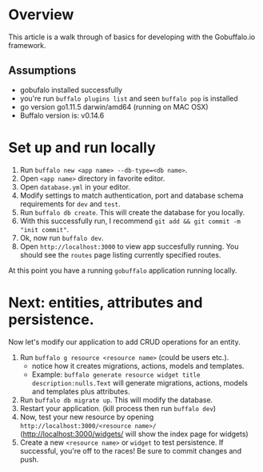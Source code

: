 # Overview
This article is a walk through of basics for developing with the Gobuffalo.io framework. 

## Assumptions
* gobufalo installed successfully
* you're run `buffalo plugins list` and seen `buffalo pop` is installed
* go version go1.11.5 darwin/amd64 (running on MAC OSX)
* Buffalo version is: v0.14.6 
  

# Set up and run locally
1. Run `buffalo new <app name> --db-type=<db name>`. 
2. Open `<app name>` directory in favorite editor.
3. Open `database.yml` in your editor. 
4. Modify settings to match authentication, port and database schema requirements for `dev` and `test`. 
5. Run `buffalo db create`. This will create the database for you locally. 
6. With this successfully run, I recommend `git add && git commit -m "init commit"`. 
7. Ok, now run `buffalo dev`. 
8. Open `http://localhost:3000` to view app succesfully running. You should see the `routes` page listing currently specified routes. 
   
At this point you have a running `gobuffalo` application running locally. 

# Next: entities, attributes and persistence. 
Now let's modify our application to add CRUD operations for an entity. 

1. Run `buffalo g resource <resource name>` (could be users etc.).
    * notice how it creates migrations, actions, models and templates. 
    * Example: `buffalo generate resource widget title description:nulls.Text` will generate migrations, actions, models and templates plus attributes. 
2. Run `buffalo db migrate up`. This will modify the database. 
3. Restart your application. (kill process then run `buffalo dev`)
4. Now, test your new resource by opening `http://localhost:3000/<resource name>/` (<http://localhost:3000/widgets/> will show the index page for widgets)
5. Create a new `<resource name>` or `widget` to test persistence. If successful, you're off to the races! Be sure to commit changes and push. 